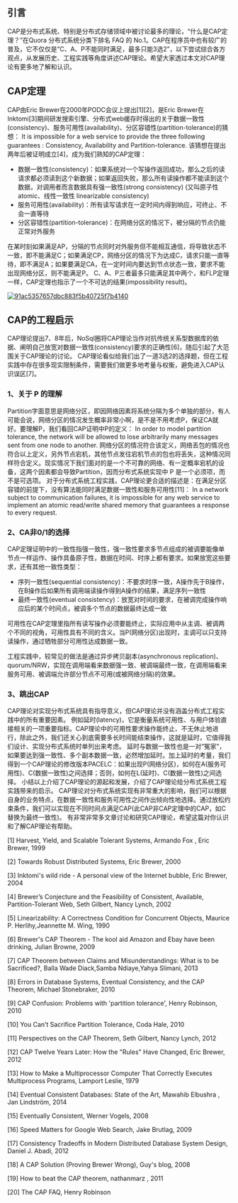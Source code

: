## 引言

CAP是分布式系统、特别是分布式存储领域中被讨论最多的理论，“什么是CAP定理？”在Quora 分布式系统分类下排名 FAQ 的 No.1。CAP在程序员中也有较广的普及，它不仅仅是“C、A、P不能同时满足，最多只能3选2”，以下尝试综合各方观点，从发展历史、工程实践等角度讲述CAP理论。希望大家透过本文对CAP理论有更多地了解和认识。  

## CAP定理

CAP由Eric Brewer在2000年PODC会议上提出[1][2]，是Eric Brewer在Inktomi[3]期间研发搜索引擎、分布式web缓存时得出的关于数据一致性(consistency)、服务可用性(availability)、分区容错性(partition-tolerance)的猜想： It is impossible for a web service to provide the three following guarantees : Consistency, Availability and Partition-tolerance.  该猜想在提出两年后被证明成立[4]，成为我们熟知的CAP定理：

- 数据一致性(consistency)：如果系统对一个写操作返回成功，那么之后的读请求都必须读到这个新数据；如果返回失败，那么所有读操作都不能读到这个数据，对调用者而言数据具有强一致性(strong consistency) (又叫原子性 atomic、线性一致性 linearizable consistency)
- 服务可用性(availability)：所有读写请求在一定时间内得到响应，可终止、不会一直等待
- 分区容错性(partition-tolerance)：在网络分区的情况下，被分隔的节点仍能正常对外服务 

在某时刻如果满足AP，分隔的节点同时对外服务但不能相互通信，将导致状态不一致，即不能满足C；如果满足CP，网络分区的情况下为达成C，请求只能一直等待，即不满足A；如果要满足CA，在一定时间内要达到节点状态一致，要求不能出现网络分区，则不能满足P。  C、A、P三者最多只能满足其中两个，和FLP定理一样，CAP定理也指示了一个不可达的结果(impossibility result)。

[![91ac5357657dbc883f5b40725f7b4140](https://github.com/wangzhiwubigdata/God-Of-BigData/raw/master/%E5%88%86%E5%B8%83%E5%BC%8F%E7%90%86%E8%AE%BA/%E5%88%86%E5%B8%83%E5%BC%8F%E7%B3%BB%E7%BB%9F%E7%90%86%E8%AE%BA%E5%9F%BA%E7%A1%80%E4%BA%8C-CAP.resources/F2B0C729-3117-4256-BBED-AC3105092464.png)](https://github.com/wangzhiwubigdata/God-Of-BigData/blob/master/分布式理论/分布式系统理论基础二-CAP.resources/F2B0C729-3117-4256-BBED-AC3105092464.png)

## CAP的工程启示

CAP理论提出7、8年后，NoSql圈将CAP理论当作对抗传统关系型数据库的依据、阐明自己放宽对数据一致性(consistency)要求的正确性[6]，随后引起了大范围关于CAP理论的讨论。  CAP理论看似给我们出了一道3选2的选择题，但在工程实践中存在很多现实限制条件，需要我们做更多地考量与权衡，避免进入CAP认识误区[7]。  

### 1、关于 P 的理解

Partition字面意思是网络分区，即因网络因素将系统分隔为多个单独的部分，有人可能会说，网络分区的情况发生概率非常小啊，是不是不用考虑P，保证CA就好。要理解P，我们看回CAP证明中P的定义： In order to model partition tolerance, the network will be allowed to lose arbitrarily many messages sent from one node to another.  网络分区的情况符合该定义，网络丢包的情况也符合以上定义，另外节点宕机，其他节点发往宕机节点的包也将丢失，这种情况同样符合定义。现实情况下我们面对的是一个不可靠的网络、有一定概率宕机的设备，这两个因素都会导致Partition，因而分布式系统实现中 P 是一个必须项，而不是可选项。  对于分布式系统工程实践，CAP理论更合适的描述是：在满足分区容错的前提下，没有算法能同时满足数据一致性和服务可用性[11]： In a network subject to communication failures, it is impossible for any web service to implement an atomic read/write shared memory that guarantees a response to every request.  

### 2、CA非0/1的选择

CAP定理证明中的一致性指强一致性，强一致性要求多节点组成的被调要能像单节点一样运作、操作具备原子性，数据在时间、时序上都有要求。如果放宽这些要求，还有其他一致性类型：

- 序列一致性(sequential consistency)：不要求时序一致，A操作先于B操作，在B操作后如果所有调用端读操作得到A操作的结果，满足序列一致性
- 最终一致性(eventual consistency)：放宽对时间的要求，在被调完成操作响应后的某个时间点，被调多个节点的数据最终达成一致

可用性在CAP定理里指所有读写操作必须要能终止，实际应用中从主调、被调两个不同的视角，可用性具有不同的含义。当P(网络分区)出现时，主调可以只支持读操作，通过牺牲部分可用性达成数据一致。

工程实践中，较常见的做法是通过异步拷贝副本(asynchronous replication)、quorum/NRW，实现在调用端看来数据强一致、被调端最终一致，在调用端看来服务可用、被调端允许部分节点不可用(或被网络分隔)的效果。  

### 3、跳出CAP

CAP理论对实现分布式系统具有指导意义，但CAP理论并没有涵盖分布式工程实践中的所有重要因素。  例如延时(latency)，它是衡量系统可用性、与用户体验直接相关的一项重要指标。CAP理论中的可用性要求操作能终止、不无休止地进行，除此之外，我们还关心到底需要多长时间能结束操作，这就是延时，它值得我们设计、实现分布式系统时单列出来考虑。  延时与数据一致性也是一对“冤家”，如果要达到强一致性、多个副本数据一致，必然增加延时。加上延时的考量，我们得到一个CAP理论的修改版本PACELC：如果出现P(网络分区)，如何在A(服务可用性)、C(数据一致性)之间选择；否则，如何在L(延时)、C(数据一致性)之间选择。  小结以上介绍了CAP理论的源起和发展，介绍了CAP理论给分布式系统工程实践带来的启示。  CAP理论对分布式系统实现有非常重大的影响，我们可以根据自身的业务特点，在数据一致性和服务可用性之间作出倾向性地选择。通过放松约束条件，我们可以实现在不同时间点满足CAP(此CAP非CAP定理中的CAP，如C替换为最终一致性)。  有非常非常多文章讨论和研究CAP理论，希望这篇对你认识和了解CAP理论有帮助。

 [1] Harvest, Yield, and Scalable Tolerant Systems, Armando Fox , Eric Brewer, 1999

[2] Towards Robust Distributed Systems, Eric Brewer, 2000

[3] Inktomi's wild ride - A personal view of the Internet bubble, Eric Brewer, 2004

[4] Brewer’s Conjecture and the Feasibility of Consistent, Available, Partition-Tolerant Web, Seth Gilbert, Nancy Lynch, 2002

[5] Linearizability: A Correctness Condition for Concurrent Objects, Maurice P. Herlihy,Jeannette M. Wing, 1990

[6] Brewer's CAP Theorem - The kool aid Amazon and Ebay have been drinking, Julian Browne, 2009

[7] CAP Theorem between Claims and Misunderstandings: What is to be Sacrificed?, Balla Wade Diack,Samba Ndiaye,Yahya Slimani, 2013

[8] Errors in Database Systems, Eventual Consistency, and the CAP Theorem, Michael Stonebraker, 2010

[9] CAP Confusion: Problems with 'partition tolerance', Henry Robinson, 2010

[10] You Can’t Sacrifice Partition Tolerance, Coda Hale, 2010

[11] Perspectives on the CAP Theorem, Seth Gilbert, Nancy Lynch, 2012

[12] CAP Twelve Years Later: How the "Rules" Have Changed, Eric Brewer, 2012

[13] How to Make a Multiprocessor Computer That Correctly Executes Multiprocess Programs, Lamport Leslie, 1979

[14] Eventual Consistent Databases: State of the Art, Mawahib Elbushra , Jan Lindström, 2014

[15] Eventually Consistent, Werner Vogels, 2008

[16] Speed Matters for Google Web Search, Jake Brutlag, 2009

[17] Consistency Tradeoffs in Modern Distributed Database System Design, Daniel J. Abadi, 2012

[18] A CAP Solution (Proving Brewer Wrong), Guy's blog, 2008

[19] How to beat the CAP theorem, nathanmarz , 2011

[20] The CAP FAQ, Henry Robinson